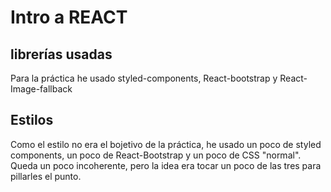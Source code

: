 # Intro a REACT

## librerías usadas

Para la práctica he usado styled-components, React-bootstrap y React-Image-fallback

## Estilos
Como el estilo no era el bojetivo de la práctica,  he usado un poco de styled components, un poco de React-Bootstrap y un poco de CSS "normal".  Queda un poco incoherente, pero la idea era tocar un poco de las tres para pillarles el punto.